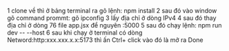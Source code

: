 1 clone về thì ở bảng terminal ra gõ lệnh: npm install 
2 sau đó vào window gõ command prommt: gõ ipconfig 
3 lấy địa chỉ ở dòng IPv4 
4 sau đó thay địa chỉ ở dòng 76 file app.jsx để nguyên :5000
5 sau đó chạy lệnh: npm run dev -- --host
6 sau khi chạy ở terminal có dòng Netword:http:xxx.xxx.x.x:5173 thì ấn Ctrl+ click vào đó là mở ra
Done
